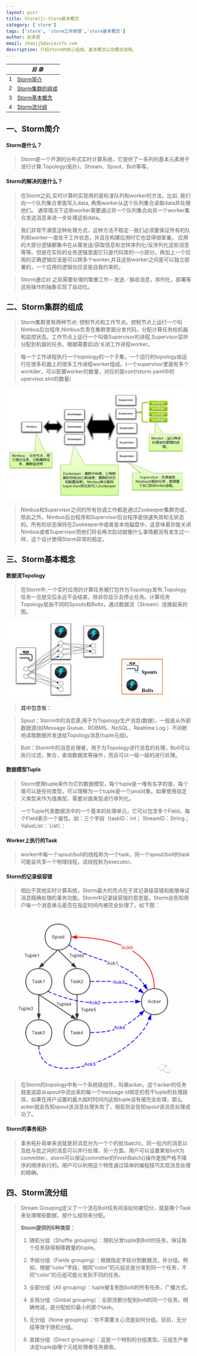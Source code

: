 ```yaml
---
layout: post
title: Storm(1)-Storm基本概念
category: ['storm']
tags: ['storm', 'storm工作原理','storm基本概念']
author: 赵家君
email: zhaojj5@asiainfo.com
description: 介绍storm的核心组成、基本概念以及概念说明。
---
```


|  |  *目 录* |
| --- | --- |
| 1 | [Storm简介](#1st) |
| 2 | [Storm集群的组成](#2nd) |
| 3 | [Storm基本概念](#3nd) |
| 4 | [Storm流分组](#end) |

<a id="1st"></a>

## 一、Storm简介

#### **Storm是什么？** ####

> Storm是一个开源的分布式实时计算系统，它提供了一系列的基本元素用于进行计算:Topology(拓扑)、Stream、Spout、Bolt等等。

#### **Storm的解决的是什么？** ####

> 在Storm之前,实时计算的实现用的是标准队列和worker的方法。比如, 我们向一个队列集合里面写入data, 再用worker从这个队列集合读取data并处理他们。 通常情况下这些worker需要通过另一个队列集合向另一个worker集合发送消息来进一步处理这些data。

> 我们非常不满意这种处理方式，这种方法不稳定--我们必须要保证所有的队列和worker一直处于工作状态，并且在构建应用时它也显得很笨重。 应用的大部分逻辑都集中在从哪发送/获取信息和怎样序列化/反序列化这些消息等等。但是在实际的业务逻辑里面它只是代码库的一小部分。再加上一个应用的正确逻辑应该是可以跨多个worker,并且这些worker之间是可以独立部署的，一个应用的逻辑也应该是自我约束的。

> Storm通过对 之前需要处理的繁重工作－发送／接收消息，序列化，部署等 这些操作的抽象实现了自动化。

<a id="2nd"></a>

## 二、Storm集群的组成

> Storm集群里有两种节点: 控制节点和工作节点。控制节点上运行一个叫Nimbus后台程序,Nimbus负责在集群里面分发代码，分配计算任务给机器和监控状态。工作节点上运行一个叫做Supervisor的进程,Supervisor监听分配到机器的任务，根据需要启动/关闭工作进程worker。

> 每一个工作进程执行一个topology的一个子集，一个运行的topology由运行在很多机器上的很多工作进程worker组成。(一个supervisor里面有多个workder，可以配置worker的数量，对应的是conf/storm.yaml中的upervisor.slot的数量）

![20161119img01](/images/zhaojiajun/20161119img01.png)

> Nimbus和Supervisor之间的所有协调工作都是通过Zookeeper集群完成，除此之外，Nimbus后台程序和Supervisor后台程序是快速失效和无状态的。所有的状态保持在Zookeeper中或者是本地磁盘中，这意味着你能关闭Nimbus或者Supervisor而他们将会再次启动就像什么事情都没有发生过一样，这个设计使得Storm异常的稳定。

<a id="3nd"></a>

## 三、Storm基本概念

#### **数据流Topology** ####

> 在Storm中,一个实时应用的计算任务被打包作为Topology发布,Topology任务一旦提交后永远不会结束，除非你显示去停止任务。计算任务Topology是由不同的Spouts和Bolts，通过数据流（Stream）连接起来的图｡

![20161119img02](/images/zhaojiajun/20161119img02.png)

> **其中包含有：**

> Spout：Storm中的消息源,用于为Topology生产消息(数据)，一般是从外部数据源(如Message Queue、RDBMS、NoSQL、Realtime Log ）不间断地读取数据并发送给Topology消息(tuple元组)。

> Bolt：Storm中的消息处理者，用于为Topology进行消息的处理，Bolt可以执行过滤，聚合，查询数据库等操作，而且可以一级一级的进行处理。

#### **数据模型Tuple** ####

> Storm使用tuple来作为它的数据模型，每个tuple是一堆有名字的值，每个值可以是任何类型，可以理解为一个tuple是一个java对象。如果使用自定义类型来作为值类型，需要对值类型进行序列化。

> 一个Tuple代表数据流中的一个基本的处理单元，它可以包含多个Field，每个Field表示一个属性。如：三个字段（taskID：int； StreamID：String； ValueList： List）：

#### **Worker上执行的Task** ####

> worker中每一个spout/bolt的线程称为一个task，同一个spout/bolt的task可能会共享一个物理线程，该线程称为executor。

#### **Storm的记录级容错** ####

> 相比于其他实时计算系统，Storm最大的亮点在于其记录级容错和能够保证消息精确处理的事务功能。Storm中记录级容错的意思是，Storm会告知用户每一个消息单元是否在指定时间内被完全处理了。如下图：

![20161119img03](/images/zhaojiajun/20161119img03.png)

> 在Storm的topology中有一个系统级组件，叫做acker。这个acker的任务就是追踪从spout中流出来的每一个message id绑定的若干tuple的处理路径，如果在用户设置的最大超时时间内这些tuple没有被完全处理，那么acker就会告知spout该消息处理失败了，相反则会告知spout该消息处理成功了。

#### **Storm的事务拓扑** ####

> 事务拓扑简单来说就是将消息分为一个个的批(batch)，同一批内的消息以及批与批之间的消息可以并行处理，另一方面，用户可以设置某些bolt为committer，storm可以保证committer的finishBatch()操作是按严格不降序的顺序执行的。用户可以利用这个特性通过简单的编程技巧实现消息处理的精确。

## 四、Storm流分组
> 
> Stream Grouping定义了一个流在Bolt任务间该如何被切分，就是哪个Task来处理哪些数据，按什么规则来分配。
> 
> **Storm提供的6种类型：**
> 
> 1. 随机分组（Shuffle grouping）：随机分发tuple到Bolt的任务，保证每个任务获得相等数量的tuple。
>  
> 2. 字段分组（Fields grouping）：根据指定字段分割数据流，并分组。例如，根据“color”字段，相同“color”的元组总是分发到同一个任务，不同“color”的元组可能分发到不同的任务。
>  
> 3. 全部分组（All grouping）：tuple被复制到bolt的所有任务，广播方式。
>  
> 4. 全局分组（Global grouping）：全部流都分配到bolt的同一个任务。明确地说，是分配给ID最小的那个task。
> 
> 5. 无分组（None grouping）：你不需要关心流是如何分组。目前，无分组等效于随机分组。
> 
> 6. 直接分组（Direct grouping）：这是一个特别的分组类型。元组生产者决定tuple由哪个元组处理者任务接收。
